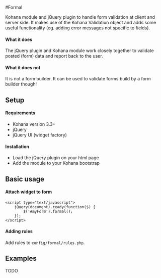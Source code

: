 #Formal

Kohana module and jQuery plugin to handle form validation at client and server side. It makes use of the Kohana Validation object and adds some useful functionality (eg. adding error messages not specific to fields).

#### What it does

The jQuery plugin and Kohana module work closely together to validate posted (form) data and report back to the user.

#### What it does not

It is not a form builder. It can be used to validate forms build by a form builder though!

## Setup

#### Requirements

- Kohana version 3.3+
- jQuery
- jQuery UI (widget factory)

#### Installation

- Load the jQuery plugin on your html page
- Add the module to your Kohana bootstrap

## Basic usage

#### Attach widget to form

    <script type="text/javascript">
        jQuery(document).ready(function($) {
            $('#myForm').formal();
        });
    </script>
    
#### Adding rules

Add rules to `config/formal/rules.php`.

## Examples

TODO
